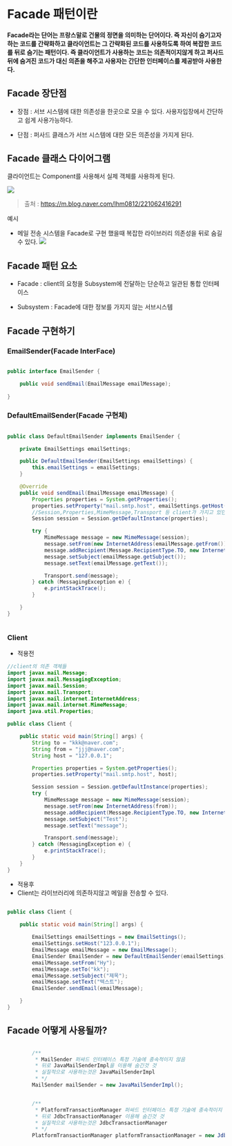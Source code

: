 # Facade 패턴이란

#### Facade라는 단어는 프랑스말로 건물의 정면을 의미하는 단어이다. 즉 자신이 숨기고자하는 코드를 간략화하고 클라이언트는 그 간략화된 코드를 사용하도록 하여 복잡한 코드를 뒤로 숨기는 패턴이다. 즉 클라이언트가 사용하는 코드는 의존적이지않게 하고 퍼사드 뒤에 숨겨진 코드가 대신 의존을 해주고 사용자는 간단한 인터페이스를 제공받아 사용한다.


## Facade 장단점

- 장점 :
  서브 시스템에 대한 의존성을 한곳으로 모을 수 있다.
  사용자입장에서 간단하고 쉽게 사용가능하다.




- 단점 :
  퍼사드 클래스가 서브 시스템에 대한 모든 의존성을 가지게 된다.





## Facade 클래스 다이어그램
클라이언트는 Component를 사용해서 실제 객체를 사용하게 된다.

![](https://velog.velcdn.com/images/ddh963963/post/305807f8-e509-4ca4-9188-fd8e1dd6afd7/image.png)


> 출처 : https://m.blog.naver.com/lhm0812/221062416291



예시

- 메일 전송 시스템을 Facade로 구현 했을때 복잡한 라이브러리 의존성을 뒤로 숨길 수 있다.
  ![](https://velog.velcdn.com/images/ddh963963/post/6a7cbbd8-a567-4854-a760-0ab6d9ade2cf/image.jpg)




## Facade 패턴 요소
- Facade : client의 요청을 Subsystem에 전달하는 단순하고 일관된 통합 인터페이스

- Subsystem : Facade에 대한 정보를 가지지 않는 서브시스템


## Facade 구현하기

### EmailSender(Facade InterFace)


```java 

public interface EmailSender {

    public void sendEmail(EmailMessage emailMessage);
    
}


```


### DefaultEmailSender(Facade 구현체)


```java 

public class DefaultEmailSender implements EmailSender {

    private EmailSettings emailSettings;

    public DefaultEmailSender(EmailSettings emailSettings) {
        this.emailSettings = emailSettings;
    }

    @Override
    public void sendEmail(EmailMessage emailMessage) {
        Properties properties = System.getProperties();
        properties.setProperty("mail.smtp.host", emailSettings.getHost());
		//Session,Properties,MimeMessage,Transport 등 client가 가지고 있던 의존성을 Facade가 대신한다.
        Session session = Session.getDefaultInstance(properties);

        try {
            MimeMessage message = new MimeMessage(session);
            message.setFrom(new InternetAddress(emailMessage.getFrom()));
            message.addRecipient(Message.RecipientType.TO, new InternetAddress(emailMessage.getTo()));
            message.setSubject(emailMessage.getSubject());
            message.setText(emailMessage.getText());

            Transport.send(message);
        } catch (MessagingException e) {
            e.printStackTrace();
        }

    }
}



```

### Client

- 적용전

```java
//client의 의존 객체들
import javax.mail.Message;
import javax.mail.MessagingException;
import javax.mail.Session;
import javax.mail.Transport;
import javax.mail.internet.InternetAddress;
import javax.mail.internet.MimeMessage;
import java.util.Properties;

public class Client {

    public static void main(String[] args) {
        String to = "kkk@naver.com";
        String from = "jjj@naver.com";
        String host = "127.0.0.1";

        Properties properties = System.getProperties();
        properties.setProperty("mail.smtp.host", host);

        Session session = Session.getDefaultInstance(properties);
        try {
            MimeMessage message = new MimeMessage(session);
            message.setFrom(new InternetAddress(from));
            message.addRecipient(Message.RecipientType.TO, new InternetAddress(to));
            message.setSubject("Test");
            message.setText("message");

            Transport.send(message);
        } catch (MessagingException e) {
            e.printStackTrace();
        }
    }
}
```

- 적용후
- Client는 라이브러리에 의존하지않고 메일을 전송할 수 있다.
```java 

public class Client {

    public static void main(String[] args) {
    
        EmailSettings emailSettings = new EmailSettings();
        emailSettings.setHost("123.0.0.1");
        EmailMessage emailMessage = new EmailMessage();
        EmailSender EmailSender = new DefaultEmailSender(emailSettings);
        emailMessage.setFrom("Hy");
        emailMessage.setTo("kk");
        emailMessage.setSubject("제목");
        emailMessage.setText("텍스트");
        EmailSender.sendEmail(emailMessage);

    }
}


```




## Facade 어떻게 사용될까?



```java

        /**
         * MailSender 퍼싸드 인터페이스 특정 기술에 종속적이지 않음
         * 뒤로 JavaMailSenderImpl을 이용해 숨긴것 것
         * 실질적으로 사용하는것은 JavaMailSenderImpl
         * */
        MailSender mailSender = new JavaMailSenderImpl();


        /**
         * PlatformTransactionManager 퍼싸드 인터페이스 특정 기술에 종속적이지
         * 뒤로 JdbcTransactionManager 이용해 숨긴것 것
         * 실질적으로 사용하는것은 JdbcTransactionManager
         * */
        PlatformTransactionManager platformTransactionManager = new JdbcTransactionManager();


```

